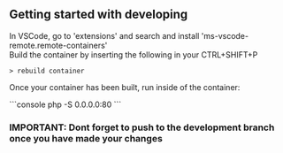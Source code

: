 ## Getting started with developing

<p>
    In VSCode, go to 'extensions' and search and install 'ms-vscode-remote.remote-containers'<br>
    Build the container by inserting the following in your CTRL+SHIFT+P
</p>

```console
> rebuild container
```

<p>
    Once your container has been built, run inside of the container:
</p>
```console
php -S 0.0.0.0:80
```

### <p> <b>IMPORTANT</b>: Dont forget to push to the development branch once you have made your changes</p>